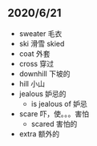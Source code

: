 ## 2020/6/21
- sweater 毛衣
- ski 滑雪 skied
- coat 外套
- cross 穿过
- downhill 下坡的
- hill 小山
- jealous 妒忌的
    - is jealous of 妒忌
- scare 吓，使。。。害怕
    - scared 害怕的
- extra 额外的